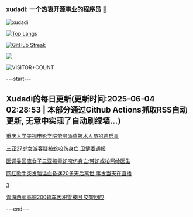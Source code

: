 ### xudadi: 一个热衷开源事业的程序员 👋

![xudadi](https://github-readme-stats-git-masterorgs-github-readme-stats-team.vercel.app/api?username=xudadi)

[![Top Langs](https://github-readme-stats.vercel.app/api/top-langs/?username=xudadi)](https://github.com/anuraghazra/github-readme-stats)

[![GitHub Streak](https://streak-stats.demolab.com?user=xudadi&locale=zh_Hans)](https://git.io/streak-stats)

![](https://raw.githubusercontent.com/xudadi/xudadi/main/assets/github-contribution-grid-snake.svg)

![VISITOR+COUNT](https://komarev.com/ghpvc/?username=xudadi&label=VISITOR+COUNT)


---start---

## Xudadi的每日更新(更新时间:2025-06-04 02:28:53 | 本部分通过Github Actions抓取RSS自动更新, 无意中实现了自动刷绿墙...)

[重庆大学美视电影学院劳务派遣技术人员招聘启事](https://www.gongkaoleida.com/article/2431516)

[三亚27岁女游客疑被蛇咬伤身亡 卫健委通报](https://m.163.com/news/article/K15JE96T0001899O.html)

[医调委回应女子三亚被毒蛇咬伤身亡:带蛇或拍照给医生](https://m.163.com/news/article/K15HMCMK0001899O.html)

[网红歌手突发脑溢血昏迷20多天后离世 事发当天在直播](https://m.163.com/news/article/K15H05KA051492T3.html)

[3](https://m.163.com/touch/news/sub/domestic)

[青海西丽高速200辆车因积雪被困 交警回应](https://m.163.com/news/article/K15EFM7N051492T3.html)

---end---
